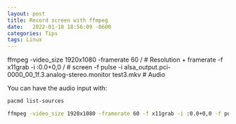 ```yaml
---
layout: post
title: Record screen with ffmpeg
date:   2022-01-18 18:56:09 -0600
categories: Tips
tags: Linux
---
```

ffmpeg -video_size 1920x1080 -framerate 60 / # Resolution + framerate
-f x11grab -i :0.0+0,0 / # screen
-f pulse -i alsa_output.pci-0000_00_1f.3.analog-stereo.monitor test3.mkv # Audio

You can have the audio input with:
```zsh
pacmd list-sources  
```



```zsh
ffmpeg -video_size 1920x1080 -framerate 60 -f x11grab -i :0.0+0,0 -f pulse -i alsa_output.pci-0000_00_1f.3.analog-stereo.monitor test3.mkv  
```
